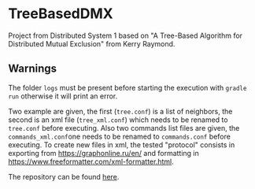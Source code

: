 # TreeBasedDMX
Project from Distributed System 1 based on "A Tree-Based Algorithm for Distributed Mutual Exclusion" from Kerry Raymond. 

## Warnings 
The folder `logs` must be present before starting the execution with `gradle run` otherwise it will print an error.

Two example are given, the first (`tree.conf`) is a list of neighbors, the second is an xml file (`tree_xml.conf`) which needs to be renamed to `tree.conf` before executing. Also two commands list files are given, the `commands_xml.conf`one needs to be renamed to `commands.conf` before executing. To create new files in xml, the tested "protocol" consists in exporting from https://graphonline.ru/en/ and formatting in https://www.freeformatter.com/xml-formatter.html.  

The repository can be found [here](https://github.com/icosac/TreeBasedDMX).  
